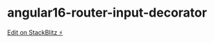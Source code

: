 # angular16-router-input-decorator

[Edit on StackBlitz ⚡️](https://stackblitz.com/edit/angular16-router-input-decorator)